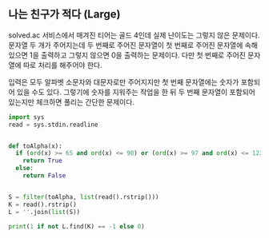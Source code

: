 ## 나는 친구가 적다 (Large)

solved.ac 서비스에서 매겨진 티어는 골드 4인데 실제 난이도는 그렇지 않은 문제이다. 문자열 두 개가 주어지는데 두 번째로 주어진 문자열이 첫 번째로 주어진 문자열에 속해있으면 1을 출력하고 그렇지 않으면 0을 출력하는 문제이다. 다만 첫 번째로 주어진 문자열에 따로 처리를 해주어야 한다.

입력은 모두 알파벳 소문자와 대문자로만 주어지지만 첫 번째 문자열에는 숫자가 포함되어 있을 수도 있다. 그렇기에 숫자를 지워주는 작업을 한 뒤 두 번째 문자열이 포함되어 있는지만 체크하면 풀리는 간단한 문제이다.

```python
import sys
read = sys.stdin.readline


def toAlpha(x):
  if (ord(x) >= 65 and ord(x) <= 90) or (ord(x) >= 97 and ord(x) <= 122):
    return True
  else:
    return False


S = filter(toAlpha, list(read().rstrip()))
K = read().rstrip()
L = ''.join(list(S))

print(1 if not L.find(K) == -1 else 0)
```
